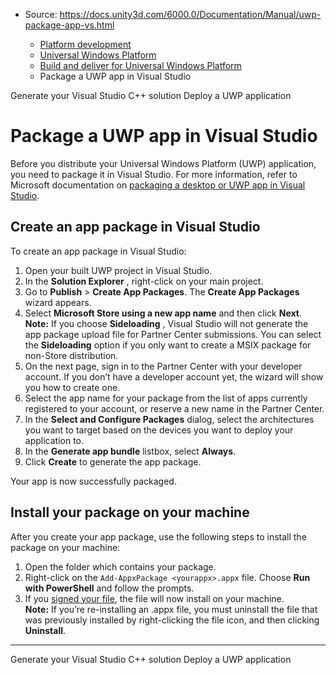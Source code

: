 * Source: https://docs.unity3d.com/6000.0/Documentation/Manual/uwp-package-app-vs.html

  * [Platform development ](https://docs.unity3d.com/6000.0/Documentation/Manual/PlatformSpecific.html)
  * [Universal Windows Platform](https://docs.unity3d.com/6000.0/Documentation/Manual/WindowsStore.html)
  * [Build and deliver for Universal Windows Platform](https://docs.unity3d.com/6000.0/Documentation/Manual/uwp-building-and-delivering.html)
  * Package a UWP app in Visual Studio


[](https://docs.unity3d.com/6000.0/Documentation/Manual/windowsstore-generatedproject-il2cpp.html)
Generate your Visual Studio C++ solution
[](https://docs.unity3d.com/6000.0/Documentation/Manual/windowsstore-deployment.html)
Deploy a UWP application
# Package a UWP app in Visual Studio
Before you distribute your Universal Windows Platform (UWP) application, you need to package it in Visual Studio. For more information, refer to Microsoft documentation on [packaging a desktop or UWP app in Visual Studio](https://learn.microsoft.com/en-us/windows/msix/package/packaging-uwp-apps).
## Create an app package in Visual Studio
To create an app package in Visual Studio:
  1. Open your built UWP project in Visual Studio.
  2. In the **Solution Explorer** , right-click on your main project.
  3. Go to **Publish** > **Create App Packages**. The **Create App Packages** wizard appears.
  4. Select **Microsoft Store using a new app name** and then click **Next**.   
**Note:** If you choose **Sideloading** , Visual Studio will not generate the app package upload file for Partner Center submissions. You can select the **Sideloading** option if you only want to create a MSIX package for non-Store distribution.
  5. On the next page, sign in to the Partner Center with your developer account. If you don’t have a developer account yet, the wizard will show you how to create one.
  6. Select the app name for your package from the list of apps currently registered to your account, or reserve a new name in the Partner Center.
  7. In the **Select and Configure Packages** dialog, select the architectures you want to target based on the devices you want to deploy your application to.
  8. In the **Generate app bundle** listbox, select **Always**.
  9. Click **Create** to generate the app package.


Your app is now successfully packaged.
## Install your package on your machine
After you create your app package, use the following steps to install the package on your machine:
  1. Open the folder which contains your package.
  2. Right-click on the `Add-AppxPackage <yourappx>.appx` file. Choose **Run with PowerShell** and follow the prompts.
  3. If you [signed your file](https://learn.microsoft.com/en-us/windows/msix/package/sign-app-package-using-signtool), the file will now install on your machine.  
**Note:** If you’re re-installing an .appx file, you must uninstall the file that was previously installed by right-clicking the file icon, and then clicking **Uninstall**.


* * *
[](https://docs.unity3d.com/6000.0/Documentation/Manual/windowsstore-generatedproject-il2cpp.html)
Generate your Visual Studio C++ solution
[](https://docs.unity3d.com/6000.0/Documentation/Manual/windowsstore-deployment.html)
Deploy a UWP application

